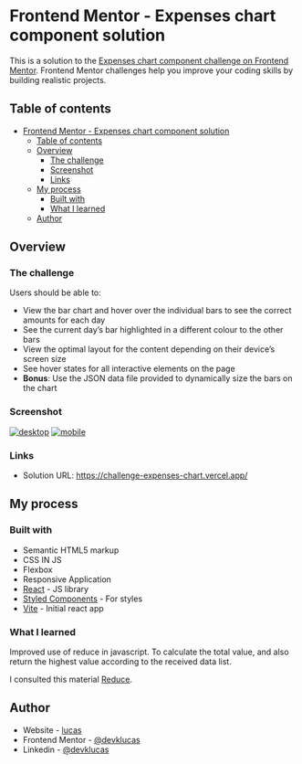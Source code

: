 # Frontend Mentor - Expenses chart component solution

This is a solution to the [Expenses chart component challenge on Frontend Mentor](https://www.frontendmentor.io/challenges/expenses-chart-component-e7yJBUdjwt). Frontend Mentor challenges help you improve your coding skills by building realistic projects. 

## Table of contents

- [Frontend Mentor - Expenses chart component solution](#frontend-mentor---expenses-chart-component-solution)
  - [Table of contents](#table-of-contents)
  - [Overview](#overview)
    - [The challenge](#the-challenge)
    - [Screenshot](#screenshot)
    - [Links](#links)
  - [My process](#my-process)
    - [Built with](#built-with)
    - [What I learned](#what-i-learned)
  - [Author](#author)

## Overview

### The challenge

Users should be able to:

- View the bar chart and hover over the individual bars to see the correct amounts for each day
- See the current day’s bar highlighted in a different colour to the other bars
- View the optimal layout for the content depending on their device’s screen size
- See hover states for all interactive elements on the page
- **Bonus**: Use the JSON data file provided to dynamically size the bars on the chart

### Screenshot

<a href="https://imgbb.com/"><img src="https://i.ibb.co/6bFHTpt/desktop.png" alt="desktop" border="0"></a>
<a href="https://imgbb.com/"><img src="https://i.ibb.co/gbYTh26/mobile.png" alt="mobile" border="0"></a>


### Links

- Solution URL: https://challenge-expenses-chart.vercel.app/

## My process

### Built with

- Semantic HTML5 markup
- CSS IN JS
- Flexbox 
- Responsive Application
- [React](https://reactjs.org/) - JS library
- [Styled Components](https://styled-components.com/) - For styles
- [Vite](https://vitejs.dev/) - Initial react app


### What I learned

Improved use of reduce in javascript. To calculate the total value, and also return the highest value according to the received data list.

I consulted this material [Reduce](https://https://developer.mozilla.org/pt-BR/docs/Web/JavaScript/Reference/Global_Objects/Array/reduce/).

## Author

- Website - [lucas](https://devklucas.site)
- Frontend Mentor - [@devklucas](https://www.frontendmentor.io/profile/devklucas)
- Linkedin - [@devklucas](https://www.linkedin.com/in/devklucas/)
